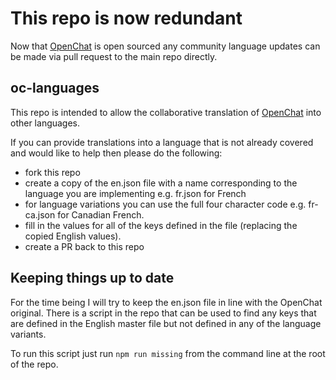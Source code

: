 # This repo is now redundant

Now that [OpenChat](https://github.com/open-ic/open-chat/tree/master/frontend/src/i18n) is open sourced any community language updates can be made via pull request to the main repo directly.

## oc-languages

This repo is intended to allow the collaborative translation of [OpenChat](https://oc.app) into other languages.

If you can provide translations into a language that is not already covered and would like to help then please do the following:

- fork this repo
- create a copy of the en.json file with a name corresponding to the language you are implementing e.g. fr.json for French
- for language variations you can use the full four character code e.g. fr-ca.json for Canadian French.
- fill in the values for all of the keys defined in the file (replacing the copied English values).
- create a PR back to this repo

## Keeping things up to date

For the time being I will try to keep the en.json file in line with the OpenChat original. There is a script in the repo that can be used to find any keys that are defined in the English master file but not defined in any of the language variants.

To run this script just run `npm run missing` from the command line at the root of the repo.
